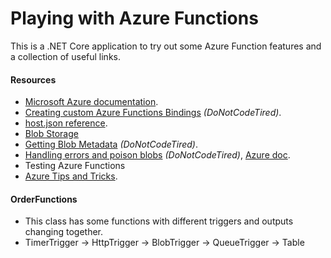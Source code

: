 # Playing with Azure Functions
This is a .NET Core application to try out some Azure Function features and a collection of useful links.

#### Resources
- [Microsoft Azure documentation](https://docs.microsoft.com/en-us/azure/azure-functions/ "Microsoft Azure documentation").
- [Creating custom Azure Functions Bindings](http://dontcodetired.com/blog/post/Creating-Custom-Azure-Functions-Bindings "Creating custom Azure Functions Bindings") *(DoNotCodeTired)*.
- [host.json reference](https://docs.microsoft.com/en-us/azure/azure-functions/functions-host-json "host.json reference").
- [Blob Storage](https://docs.microsoft.com/en-us/azure/azure-functions/functions-bindings-storage-blob "Blob Storage")
 - [Getting Blob Metadata](http://dontcodetired.com/blog/post/Getting-Blob-Metadata-When-Using-Azure-Functions-Blob-Storage-Triggers "Getting Blob Metadata") *(DoNotCodeTired)*.
 - [Handling errors and poison blobs](http://dontcodetired.com/blog/post/Handling-Errors-and-Poison-Blobs-in-Azure-Functions-With-Azure-Blob-Storage-Triggers "Handling errors and poison blobs") *(DoNotCodeTired)*, [Azure doc](https://docs.microsoft.com/en-us/azure/azure-functions/functions-bindings-storage-blob#trigger---poison-blobs "Azure doc").
- Testing Azure Functions
 - [Azure Tips and Tricks](https://microsoft.github.io/AzureTipsAndTricks/blog/tip196.html "Azure Tips and Tricks").

#### OrderFunctions
- This class has some functions with different triggers and outputs changing together.
- TimerTrigger -> HttpTrigger -> BlobTrigger -> QueueTrigger -> Table